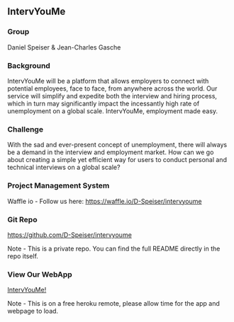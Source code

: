 IntervYouMe
-----------
### Group

Daniel Speiser & Jean-Charles Gasche

### Background

IntervYouMe will be a platform that allows employers to connect with potential employees, face to face, from anywhere across the world. Our service will simplify and expedite both the interview and hiring process, which in turn may significantly impact the incessantly high rate of unemployment on a global scale. IntervYouMe, employment made easy.

### Challenge

With the sad and ever-present concept of unemployment, there will always be a demand in the interview and employment market. How can we go about creating a simple yet efficient way for users to conduct personal and technical interviews on a global scale?

### Project Management System

Waffle io - Follow us here:
https://waffle.io/D-Speiser/intervyoume

### Git Repo

https://github.com/D-Speiser/intervyoume

Note - This is a private repo. You can find the full README directly in the repo itself.

### View Our WebApp

[IntervYouMe!](https://intervyoume.herokuapp.com)

Note - This is on a free heroku remote, please allow time for the app and webpage to load.
